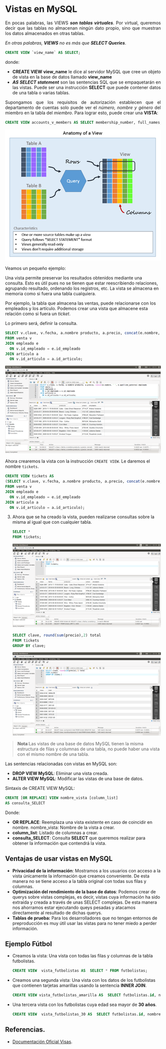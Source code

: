 <div align="justify">

# Vistas en MySQL

En pocas palabras, las VIEWS ___son tablas virtuales___. Por virtual, queremos decir que las tablas no almacenan ningún dato propio, sino que muestran los datos almacenados en otras tablas.

_En otras palabras,_ ___VIEWS___ _no es más que_ ___SELECT Queries___.

```sql
CREATE VIEW `view_name` AS SELECT;
```

donde:
- __CREATE VIEW  view_name__ le dice al servidor MySQL que cree un objeto de vista en la base de datos llamado  __view_name__
- ___AS SELECT statement___ son las sentencias SQL que se empaquetarán en las vistas. Puede ser una instrucción __SELECT__ que puede contener datos de una tabla o varias tablas.

Supongamos que los requisitos de autorización establecen que el departamento de cuentas solo puede ver el _número, nombre y género_ del miembro en la tabla del _miembro_. Para lograr esto, puede crear una __VISTA__:

```sql
CREATE VIEW accounts_v_members AS SELECT membership_number, full_names, gender FROM members;
```
<div align="center">
<img src="img/vistas.png"/>
</div>
</div>

Veamos un pequeño ejemplo:

 Una vista permite preservar los resultados obtenidos mediante una consulta. Esto es útil pues no se tienen que estar reescribiendo relaciones, agrupando resultado, ordenando los registros, etc. La vista se almacena en memoria como si fuera una tabla cualquiera. 

   Por ejemplo, la tabla que almacena las ventas, puede relacionarse con los empleados y los artículo. Podemos crear una vista que almacene esta relación como si fuera un *ticket*.
   
   Lo primero será, definir la consulta.

   ```sql
   SELECT v.clave, v.fecha, a.nombre producto, a.precio, concat(e.nombre, ' ', e.apellido_paterno) empleado 
   FROM venta v
   JOIN empleado e
     ON v.id_empleado = e.id_empleado
   JOIN articulo a
     ON v.id_articulo = a.id_articulo;
   ```
   
   
   ![imagen](img/s3we31.png)
   
   Ahora crearemos la vista con la instrucción `CREATE VIEW`. Le daremos el nombre `tickets`.
    
   ```sql
   CREATE VIEW tickets AS
   (SELECT v.clave, v.fecha, a.nombre producto, a.precio, concat(e.nombre, ' ', e.apellido_paterno) empleado 
   FROM venta v
   JOIN empleado e
     ON v.id_empleado = e.id_empleado
   JOIN articulo a
     ON v.id_articulo = a.id_articulo);
   ```
   
3. Ahora que se ha creado la vista, pueden realizarse consultas sobre la misma al igual que con cualquier tabla.

   ```sql
   SELECT *
   FROM tickets;
   ```

   ![imagen](img/s3we22.png)
 
   ```sql
   SELECT clave, round(sum(precio),2) total
   FROM tickets
   GROUP BY clave;	
   ```
  
   ![img](img/s3we23.png)


  >__Nota__:Las vistas de una base de datos MySQL tienen la misma estructura de filas y columnas de una tabla, no puede haber una vista con el mismo nombre de una tabla.

Las sentencias relacionadas con vistas en MySQL son:

- __DROP VIEW MySQL__: Eliminar una vista creada.
- __ALTER VIEW MySQL__: Modificar las vistas de una base de datos.

Sintaxis de CREATE VIEW MySQL:

```sql
CREATE [OR REPLACE] VIEW nombre_vista [column_list]
AS consulta_SELECT
```

Donde:
- __OR REPLACE__: Reemplaza una vista existente en caso de coincidir en nombre.
nombre_vista: Nombre de la vista a crear.
- __column_list__: Listado de columnas a crear.
- __consulta_SELECT__: Consulta __SELECT__ que queremos realizar para obtener la información que contendrá la vista.

## Ventajas de usar vistas en MySQL

- __Privacidad de la información__: Mostramos a los usuarios con acceso a la vista únicamente la información que creamos conveniente. De esta manera no se tiene acceso a la tabla original con todas sus filas y columnas.
- __Optimización del rendimiento de la base de datos__: Podemos crear de querys sobre vistas complejas, es decir, vistas cuya información ha sido extraída y creada a través de unas SELECT complejas. De esta manera nos ahorramos estar ejecutando queys pesadas y atacamos directamente al resultado de dichas querys.
- __Tablas de prueba:__ Para los desarrolladores que no tengan entornos de preproducción es muy útil usar las vistas para no tener miedo a perder información.

## Ejemplo Fútbol

- Creamos la vista:
Una vista con todas las filas y columnas de la tabla futbolistas.
  
  ```sql
  CREATE VIEW  vista_futbolistas AS  SELECT * FROM futbolistas;
  ```

- Creamos una segunda vista:
Una vista con los datos de los futbolistas que contienen tarjetas amarillas usando la sentencia __INNER JOIN__.
  
  ```sql
  CREATE VIEW vista_futbolistas_amarilla AS  SELECT futbolistas.id, nombre, apellidos FROM futbolistas INNER JOIN tarjetas_amarillas  ON futbolistas.id = tarjetas_amarillas.id_futbolista;
  ```

- Una tercera vista con los futbolistas cuya edad sea mayor de __30 años__.

  ```sql
  CREATE VIEW  vista_futbolistas_30 AS  SELECT futbolistas.id, nombre, apellidos FROM futbolistas WHERE edad < 30;
  ```

## Referencias.

- [Documentación Oficial Visas](https://dev.mysql.com/doc/refman/8.0/en/views.html).


</div>
